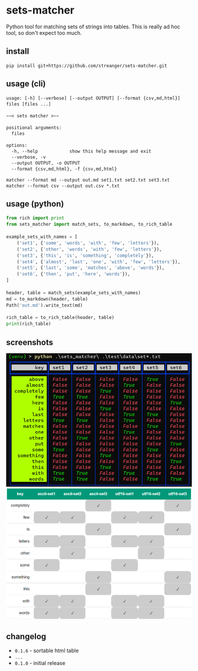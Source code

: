 # sets-matcher

Python tool for matching sets of strings into tables. This is really ad hoc tool, so don't expect too much.

## install

```
pip install git+https://github.com/streanger/sets-matcher.git
```

## usage (cli)

```
usage: [-h] [--verbose] [--output OUTPUT] [--format {csv,md,html}] files [files ...]

~~< sets matcher >~~

positional arguments:
  files

options:
  -h, --help            show this help message and exit
  --verbose, -v
  --output OUTPUT, -o OUTPUT
  --format {csv,md,html}, -f {csv,md,html}
```

```
matcher --format md --output out.md set1.txt set2.txt set3.txt
matcher --format csv --output out.csv *.txt
```

## usage (python)

```python
from rich import print
from sets_matcher import match_sets, to_markdown, to_rich_table

example_sets_with_names = [
    ('set1', {'some', 'words', 'with', 'few', 'letters'}),
    ('set2', {'other', 'words', 'with', 'few', 'letters'}),
    ('set3', {'this', 'is', 'something', 'completely'}),
    ('set4', {'almost', 'last', 'one', 'with', 'few', 'letters'}),
    ('set5', {'last', 'some', 'matches', 'above', 'words'}),
    ('set6', {'then', 'put', 'here', 'words'}),
]

header, table = match_sets(example_sets_with_names)
md = to_markdown(header, table)
Path('out.md').write_text(md)

rich_table = to_rich_table(header, table)
print(rich_table)
```

## screenshots

![image](images/matcher.png)
![image](images/matcher-to-html2.png)


## changelog

- `0.1.6` - sortable html table
- `...`
- `0.1.0` - initial release
